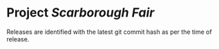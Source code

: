 # Project *Scarborough Fair*

Releases are identified with the latest git commit hash as per the time of release.
